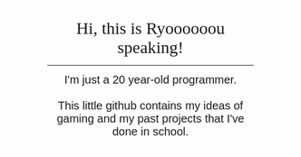 <div style="
        background-color: rgba(255, 255, 255, 0.3);
        display: flex;
        align-items: center;
        justify-content: center;
        box-sizing: border-box;
        padding: 20px;
        ">
    <div style="
        width: calc(100% - 100px);
        ">
        <div style="
        font-family: Copperplate, Copperplate Gothic Light, fantasy;
        text-align: center;
        font-size: 30px;
        ">
            Hi, this is Ryoooooou speaking!
        </div>
        <hr />
        <div style="
        font-family: Avant Garde, Avantgarde, Century Gothic, CenturyGothic, AppleGothic, sans-serif;
        text-align: center;
        font-size: 20px;
        ">
            I'm just a 20 year-old programmer.<br><br>
            This little github contains my ideas of gaming and my past projects that I've done in school.
        </div>
    </div>
</div>


<!--

# Program Introductions

- 1st Year of University
  - Little Yellow - The final project with genetic algorithm of class Program Designing

- 2nd Year of University
  - Karel - A little sokoban-like game written in java

- Other Little Ideas 
  - Cube - A Unity puzzle game (Developing)
-->






